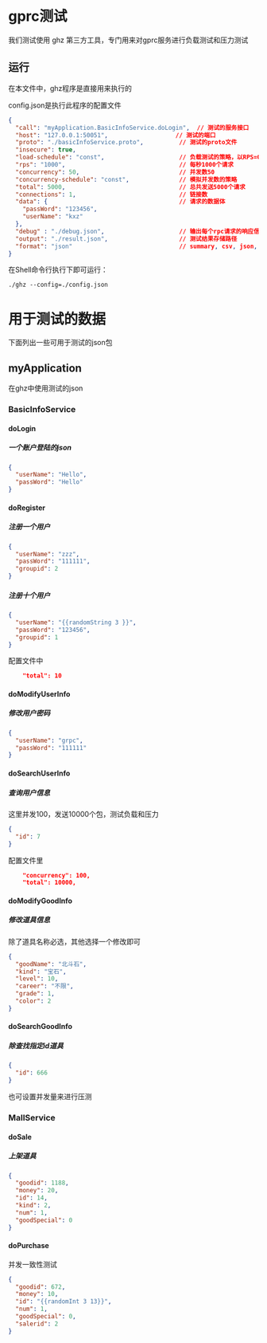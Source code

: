 # gprc测试

我们测试使用 ghz 第三方工具，专门用来对gprc服务进行负载测试和压力测试

## 运行

在本文件中，ghz程序是直接用来执行的

config.json是执行此程序的配置文件

```json
{
  "call": "myApplication.BasicInfoService.doLogin",  // 测试的服务接口
  "host": "127.0.0.1:50051",                   // 测试的端口
  "proto": "./basicInfoService.proto",          // 测试的proto文件
  "insecure": true,
  "load-schedule": "const",                     // 负载测试的策略，以RPS=CONST 的速率发送请求，默认没有限制
  "rps": "1000",                                // 每秒1000个请求
  "concurrency": 50,                            // 并发数50
  "concurrency-schedule": "const",              // 模拟并发数的策略
  "total": 5000,                                // 总共发送5000个请求
  "connections": 1,                             // 链接数
  "data": {                                     // 请求的数据体
    "passWord": "123456",
    "userName": "kxz"
  },
  "debug" : "./debug.json",                     // 输出每个rpc请求的响应信息，用于debug
  "output": "./result.json",                    // 测试结果存储路径
  "format": "json"                              // summary, csv, json, pretty, html, influx-summary, influx-details. Default is summary，html会有可视化图表
}
```

在Shell命令行执行下即可运行：

```shell
./ghz --config=./config.json
```

# 用于测试的数据

下面列出一些可用于测试的json包
## myApplication

在ghz中使用测试的json

### BasicInfoService

#### doLogin

##### 一个账户登陆的json

```json
{
  "userName": "Hello",
  "passWord": "Hello"
}
```

#### doRegister

##### 注册一个用户

```json
{
  "userName": "zzz",
  "passWord": "111111",
  "groupid": 2
}
```

##### 注册十个用户

```json
{
  "userName": "{{randomString 3 }}",
  "passWord": "123456",
  "groupid": 1
}
```

配置文件中

```json                             
    "total": 10                              
```

#### doModifyUserInfo

##### 修改用户密码

```json
{
  "userName": "grpc",
  "passWord": "111111"
}
```

#### doSearchUserInfo

##### 查询用户信息

这里并发100，发送10000个包，测试负载和压力

```json
{
  "id": 7
}
```

配置文件里

```json
    "concurrency": 100,                        
    "total": 10000, 
```

#### doModifyGoodInfo

##### 修改道具信息

除了道具名称必选，其他选择一个修改即可

```json
{
  "goodName": "北斗石",
  "kind": "宝石",
  "level": 10,
  "career": "不限",
  "grade": 1,
  "color": 2
}
```

#### doSearchGoodInfo

##### 除查找指定id道具

```json
{
  "id": 666
}
```

也可设置并发量来进行压测

### MallService

#### doSale

##### 上架道具

```json
{
  "goodid": 1188,
  "money": 20,
  "id": 14,
  "kind": 2,
  "num": 1,
  "goodSpecial": 0
}
```

#### doPurchase

并发一致性测试

```json
{
  "goodid": 672,
  "money": 10,
  "id": "{{randomInt 3 13}}",
  "num": 1,
  "goodSpecial": 0,
  "salerid": 2
}
```